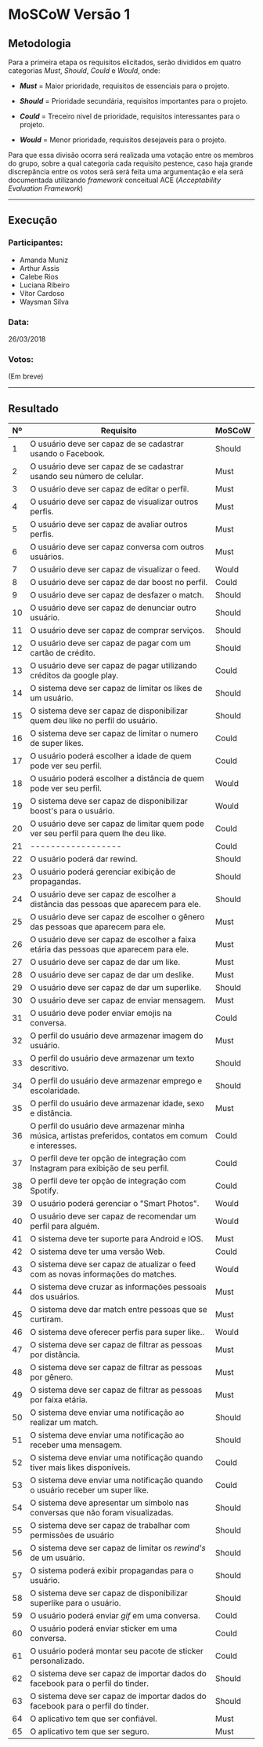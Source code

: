 #  MoSCoW Versão 1

## Metodologia
Para a primeira etapa os requisitos elicitados, serão divididos em quatro categorias _Must_, _Should_, _Could_ e _Would_, onde:

- **_Must_** = Maior prioridade, requisitos de essenciais para o projeto.

- **_Should_** = Prioridade secundária, requisitos importantes para o projeto.

- **_Could_** = Treceiro nivel de prioridade, requisitos interessantes para o projeto.

- **_Would_** = Menor prioridade, requisitos desejaveis para o projeto.

Para que essa divisão ocorra será realizada uma votação entre os membros do grupo, sobre a qual categoria cada requisito pestence,  caso haja grande discrepância entre os votos será será feita uma argumentação e ela será documentada utilizando _framework_ conceitual ACE (_Acceptability Evaluation Framework_)

---

## Execução

### Participantes:
- Amanda Muniz
- Arthur Assis
- Calebe Rios
- Luciana Ribeiro
- Vítor Cardoso
- Waysman Silva

### Data:
26/03/2018

### Votos:

(Em breve)

---

## Resultado

|Nº|Requisito|MoSCoW|
|--|---------|------|
|1|O usuário deve ser capaz de se cadastrar usando o Facebook.|Should|
|2|O usuário deve ser capaz de se cadastrar usando seu número de celular.|Must|
|3|O usuário deve ser capaz de editar o perfil.|Must|
|4|O usuário deve ser capaz de visualizar outros perfis.|Must|
|5|O usuário deve ser capaz de avaliar outros perfis.|Must|
|6|O usuário deve ser capaz conversa com outros usuários.|Must|
|7|O usuário deve ser capaz de visualizar o feed.|Would|
|8|O usuário deve ser capaz de dar boost no perfil.|Could|
|9|O usuário deve ser capaz de desfazer o match.|Should|
|10|O usuário deve ser capaz de denunciar outro usuário.|Should|
|11|O usuário deve ser capaz de comprar serviços.|Should|
|12|O usuário deve ser capaz de pagar com um cartão de crédito.|Should|
|13|O usuário deve ser capaz de pagar utilizando créditos da google play.|Could|
|14|O sistema deve ser capaz de limitar os likes de um usuário.|Should|
|15|O sistema deve ser capaz de disponibilizar quem deu like no perfil do usuário.|Should|
|16|O sistema deve ser capaz de limitar o numero de super likes.|Could|
|17|O usuário poderá escolher a idade de quem pode ver seu perfil.|Could|
|18|O usuário poderá escolher a distância de quem pode ver seu perfil.|Would|
|19|O sistema deve ser capaz de disponibilizar boost's para o usuário.|Would|
|20|O usuário deve ser capaz de limitar quem pode ver seu perfil para quem lhe deu like.|Could|
|21|------------------|Could|
|22|O usuário poderá dar rewind.|Should|
|23|O usuário poderá gerenciar exibição de propagandas.|Should|
|24|O usuário deve ser capaz de escolher a distância das pessoas que aparecem para ele.|Should|
|25|O usuário deve ser capaz de escolher o gênero das pessoas que aparecem para ele.|Must|
|26|O usuário deve ser capaz de escolher a faixa etária das pessoas que aparecem para ele.|Must|
|27|O usuário deve ser capaz de dar um like.|Must|
|28|O usuário deve ser capaz de dar um deslike.|Must|
|29|O usuário deve ser capaz de dar um superlike.|Should|
|30|O usuário deve ser capaz de enviar mensagem.|Must|
|31|O usuário deve poder enviar emojis na conversa.|Could|
|32|O perfil do usuário deve armazenar imagem do usuário.|Must|
|33|O perfil do usuário deve armazenar um texto descritivo.|Should|
|34|O perfil do usuário deve armazenar emprego e escolaridade.|Should|
|35|O perfil do usuário deve armazenar idade, sexo e distância.|Must|
|36|O perfil do usuário deve armazenar minha música, artistas preferidos, contatos em comum e interesses.|Could|
|37|O perfil deve ter opção de integração com Instagram para exibição de seu perfil.|Could|
|38|O perfil deve ter opção de integração com Spotify.|Could|
|39|O usuário poderá gerenciar o "Smart Photos".|Would|
|40|O usuário deve ser capaz de recomendar um perfil para alguém.|Would|
|41|O sistema deve ter suporte para Android e IOS.|Must|
|42|O sistema deve ter uma versão Web.|Could|
|43|O sistema deve ser capaz de atualizar o feed com as novas informações do matches.|Would|
|44|O sistema deve cruzar as informações pessoais dos usuários.|Must|
|45|O sistema deve dar match entre pessoas que se curtiram.|Must|
|46|O sistema deve oferecer perfis para super like..|Would|
|47|O sistema deve ser capaz de filtrar as pessoas por distância.|Must|
|48|O sistema deve ser capaz de filtrar as pessoas por gênero.|Must|
|49|O sistema deve ser capaz de filtrar as pessoas por faixa etária.|Must|
|50|O sistema deve enviar uma notificação ao realizar um match.|Should|
|51|O sistema deve enviar uma notificação ao receber uma mensagem.|Should|
|52|O sistema deve enviar uma notificação quando tiver mais likes disponíveis.|Could|
|53|O sistema deve enviar uma notificação quando o usuário receber um super like.|Could|
|54|O sistema deve apresentar um símbolo nas conversas que não foram visualizadas.|Should|
|55|O sistema deve ser capaz de trabalhar com permissões de usuário|Should|
|56|O sistema deve ser capaz de limitar os _rewind's_ de um usuário.|Should|
|57|O sistema poderá exibir propagandas para o usuário.|Should|
|58|O sistema deve ser capaz de disponibilizar superlike para o usuário.|Should|
|59|O usuário poderá enviar _gif_ em uma conversa.|Could|
|60|O usuário poderá enviar sticker em uma conversa.|Could|
|61|O usuário poderá montar seu pacote de sticker personalizado.|Could|
|62|O sistema deve ser capaz de importar dados do facebook para o perfil do tinder.|Should|
|63|O sistema deve ser capaz de importar dados do facebook para o perfil do tinder.|Should|
|64|O aplicativo tem que ser confiável.|Must|
|65|O aplicativo tem que ser seguro.|Must|
